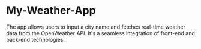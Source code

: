 # My-Weather-App
The app allows users to input a city name and fetches real-time weather data from the OpenWeather API. It's a seamless integration of front-end and back-end technologies.
